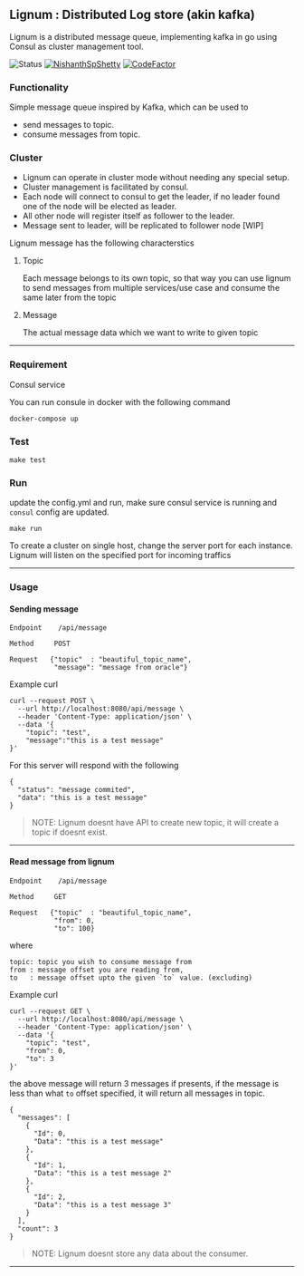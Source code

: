 ## Lignum : Distributed Log store (akin kafka)

Lignum is a distributed message queue, implementing kafka in go using Consul as cluster management tool.

![Status](https://github.com/NishanthSpShetty/lignum/actions/workflows/go.yml/badge.svg)
[![NishanthSpShetty](https://circleci.com/gh/NishanthSpShetty/lignum.svg?style=svg&circle-token=4de78d34762f2fe9f94fdbfc8cb5d29b146e813b)](https://app.circleci.com/pipelines/github/NishanthSpShetty/lignum)
[![CodeFactor](https://www.codefactor.io/repository/github/nishanthspshetty/lignum/badge?s=82e5d72d47892bd920b35d26664d7d3b0643cdd8)](https://www.codefactor.io/repository/github/nishanthspshetty/lignum)

### Functionality
Simple message queue inspired by Kafka, which can be used to
   * send messages to topic.
   * consume messages from topic.

### Cluster
* Lignum can operate in cluster mode without needing any special setup.
* Cluster management is facilitated by consul.
* Each node will connect to consul to get the leader, if no leader found one of the node will be elected as leader.
* All other node will register itself as follower to the leader.
* Message sent to leader, will be replicated to follower node [WIP]



Lignum message has the following characterstics

1. Topic

    Each message belongs to its own topic, so that way you can use lignum to send  messages from multiple services/use case and consume the same later from the topic

2.  Message

    The actual message data which we want to write to given topic

---

### Requirement
Consul service

You can run consule in docker with the following command
```
docker-compose up
```

### Test
```
make test
```

### Run
update the config.yml and run, make sure consul service is running and `consul` config are updated.
```
make run
```

To create a cluster on single host, change the server port for each instance.
Lignum will listen on the specified port for incoming traffics

---

### Usage

#### Sending message

```
Endpoint    /api/message

Method     POST

Request   {"topic"  : "beautiful_topic_name", 
           "message": "message from oracle"}
```

Example curl
```
curl --request POST \
  --url http://localhost:8080/api/message \
  --header 'Content-Type: application/json' \
  --data '{
	"topic": "test",
	"message":"this is a test message"
}'
```

For this server will respond with the following
```
{
  "status": "message commited",
  "data": "this is a test message"
}
```

> NOTE: Lignum doesnt have API to create new topic, it will create a topic if doesnt exist.

---
#### Read message from lignum

```
Endpoint    /api/message

Method     GET

Request   {"topic"  : "beautiful_topic_name", 
           "from": 0,
           "to": 100}
```

where

    topic: topic you wish to consume message from
    from : message offset you are reading from,
    to   : message offset upto the given `to` value. (excluding)


Example curl

```
curl --request GET \
  --url http://localhost:8080/api/message \
  --header 'Content-Type: application/json' \
  --data '{
	"topic": "test",
	"from": 0,
	"to": 3
}'
```

the above message will return 3 messages if presents, if the message is less than what `to` offset specified, it will return all messages in topic.

```
{
  "messages": [
    {
      "Id": 0,
      "Data": "this is a test message"
    },
    {
      "Id": 1,
      "Data": "this is a test message 2"
    },
    {
      "Id": 2,
      "Data": "this is a test message 3"
    }
  ],
  "count": 3
}
```
> NOTE: Lignum doesnt store any data about the consumer. 
---